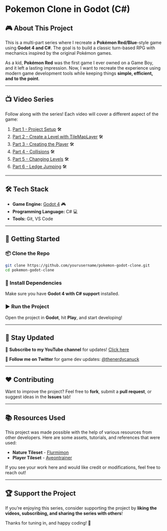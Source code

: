# Pokemon Clone in Godot (C#)

## 🎮 About This Project
This is a multi-part series where I recreate a **Pokémon Red/Blue**-style game using **Godot 4 and C#**. The goal is to build a classic turn-based RPG with mechanics inspired by the original Pokémon games. 

As a kid, **Pokémon Red** was the first game I ever owned on a Game Boy, and it left a lasting impression. Now, I want to recreate the experience using modern game development tools while keeping things **simple, efficient, and to the point**.

---

## 📺 Video Series
Follow along with the series! Each video will cover a different aspect of the game:

1. [Part 1 - Project Setup](https://youtu.be/QylyjVsmW3E) 🛠️
2. [Part 2 - Create a Level with TileMapLayer](https://youtu.be/UOqqq8CiHr0) 🛠️
3. [Part 3 - Creating the Player](https://youtu.be/kxhXZATZ5dE) 🛠️
4. [Part 4 - Collisions](https://youtu.be/hRQz75tK7lU) 🛠️
5. [Part 5 - Changing Levels](https://youtu.be/Btpo88PUDR0) 🛠️
5. [Part 6 - Ledge Jumping](https://youtu.be/BRxT2_0IDM4) 🛠️

---

## 🛠️ Tech Stack
- **Game Engine:** [Godot 4](https://www.youtube.com/watch?v=QylyjVsmW3E) 🎮
- **Programming Language:** C# 💻
- **Tools:** Git, VS Code

---

## 🚀 Getting Started
### 📦 Clone the Repo
```bash
git clone https://github.com/yourusername/pokemon-godot-clone.git
cd pokemon-godot-clone
```
### 🔧 Install Dependencies
Make sure you have **Godot 4 with C# support** installed.

### ▶️ Run the Project
Open the project in **Godot**, hit **Play**, and start developing!

---

## 📢 Stay Updated
🔔 **Subscribe to my YouTube channel** for updates! [Click here](https://www.youtube.com/@TheNerdyCanuck)

📢 **Follow me on Twitter** for game dev updates: [@thenerdycanuck](https://x.com/thenerdycanuck)

---

## ❤️ Contributing
Want to improve the project? Feel free to **fork**, submit a **pull request**, or suggest ideas in the **Issues** tab!

---

## 📚 Resources Used
This project was made possible with the help of various resources from other developers. Here are some assets, tutorials, and references that were used:

- **Nature Tileset** - [Flurmimon](https://www.deviantart.com/flurmimon)
- **Player Tileset** - [Aveontrainer](https://www.deviantart.com/aveontrainer)

If you see your work here and would like credit or modifications, feel free to reach out!

---

## 🏆 Support the Project
If you’re enjoying this series, consider supporting the project by **liking the videos, subscribing, and sharing the series with others**!

Thanks for tuning in, and happy coding! 🚀
